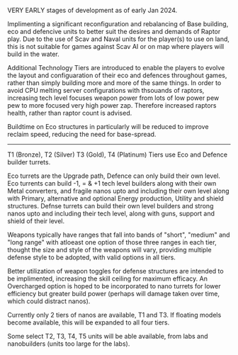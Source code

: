 VERY EARLY stages of development as of early Jan 2024.

Implimenting a significant reconfiguration and rebalancing of Base building, eco and defencive units to better suit the desires and demands of Raptor play.
Due to the use of Scav and Naval units for the player(s) to use on land, this is not suitable for games against Scav AI or on map where players will build in the water.

Additional Technology Tiers are introduced to enable the players to evolve the layout and configuaration of their eco and defences throughout games, rather than simply building more and more of the same things.
In order to avoid CPU melting server configurations with thsouands of raptors, increasing tech level focuses weapon power from lots of low power pew pew to more focused very high power zap.  Therefore increased raptors health, rather than raptor count is advised.

Buildtime on Eco structures in particularly will be reduced to improve reclaim speed, reducing the need for base-spread.

---

T1 (Bronze), T2 (Silver) T3 (Gold), T4 (Platinum) Tiers use Eco and Defence builder turrets.

Eco turrets are the Upgrade path, Defence can only build their own level.
Eco turrents can build -1, = & +1 tech level builders along with their own Metal converters, and fragile nanos upto and including their own level along with  Primary, alternative and optional Energy production, Utility and shield structures.
Defnse turrets can build their own level builders and strong nanos upto and including their tech level, along with guns, support and shield of their level.

Weapons typically have ranges that fall into bands of "short", "medium" and "long range" with atloeast one option of those three ranges in each tier, thought the size and style of the weapons will vary, providing multiple defense style to be adopted, with valid options in all tiers.


Better utilization of weapon toggles for defense structures are intended to be implimented, increasing the skill ceiling for maximum efficacy.
An Overcharged option is hoped to be incorporated to nano turrets for lower efficiency but greater build power (perhaps will damage taken over time, which could distract nanos).

Currently only 2 tiers of nanos are available, T1 and T3.  If floating models become available, this will be expanded to all four tiers.


Some select T2, T3, T4, T5 units will be able available, from labs and nanobuilders (units too large for the labs).

